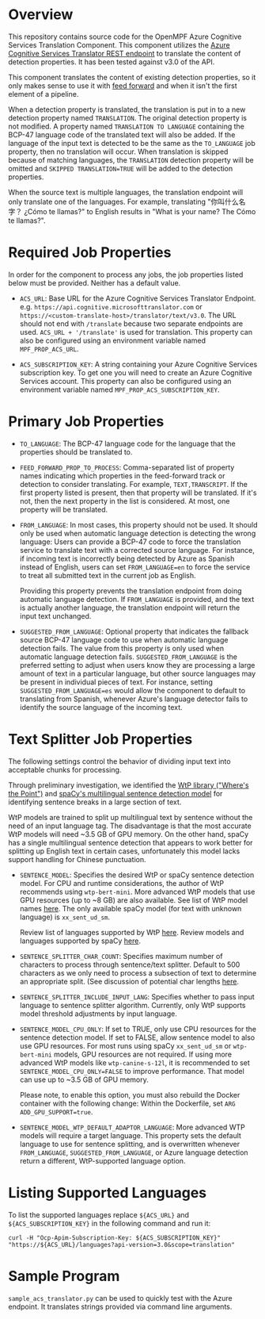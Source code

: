 # Overview

This repository contains source code for the OpenMPF Azure Cognitive Services
Translation Component. This component utilizes the [Azure Cognitive Services
Translator REST endpoint](https://docs.microsoft.com/en-us/azure/cognitive-services/translator/reference/v3-0-translate)
to translate the content of detection properties. It has been tested against v3.0 of the
API.

This component translates the content of existing detection properties,
so it only makes sense to use it with
[feed forward](https://openmpf.github.io/docs/site/Feed-Forward-Guide) and
when it isn't the first element of a pipeline.

When a detection property is translated, the translation is put in to a new
detection property named `TRANSLATION`. The original detection property is not
modified. A property named `TRANSLATION TO LANGUAGE` containing the BCP-47
language code of the translated text will also be added. If the language
of the input text is detected to be the same as the `TO_LANGUAGE` job property,
then no translation will occur. When translation is skipped because of
matching languages, the `TRANSLATION` detection property will be omitted and
`SKIPPED TRANSLATION=TRUE` will be added to the detection properties.

When the source text is multiple languages, the translation endpoint will only
translate one of the languages. For example, translating
"你叫什么名字？ ¿Cómo te llamas?" to English results in
"What is your name? The Cómo te llamas?".


# Required Job Properties
In order for the component to process any jobs, the job properties listed below
must be provided. Neither has a default value.

- `ACS_URL`: Base URL for the Azure Cognitive Services Translator Endpoint.
  e.g. `https://api.cognitive.microsofttranslator.com` or
  `https://<custom-translate-host>/translator/text/v3.0`. The URL should
  not end with `/translate` because two separate endpoints are
  used. `ACS_URL + '/translate'` is used for translation.
  This property can also be configured using an environment variable
  named `MPF_PROP_ACS_URL`.

- `ACS_SUBSCRIPTION_KEY`: A string containing your Azure Cognitive Services
  subscription key. To get one you will need to create an
  Azure Cognitive Services account. This property can also be configured
  using an environment variable named `MPF_PROP_ACS_SUBSCRIPTION_KEY`.


# Primary Job Properties
- `TO_LANGUAGE`: The BCP-47 language code for the language that the properties
  should be translated to.

- `FEED_FORWARD_PROP_TO_PROCESS`: Comma-separated list of property names indicating
  which properties in the feed-forward track or detection to consider
  translating. For example, `TEXT,TRANSCRIPT`. If the first property listed is
  present, then that property  will be translated. If it's not, then the next
  property in the list is considered. At most, one property will be translated.

- `FROM_LANGUAGE`: In most cases, this property should not be used. It should
  only be used when automatic language detection is detecting the wrong
  language: Users can provide a BCP-47 code to force the translation service
  to translate text with a corrected source language.
  For instance, if incoming text is incorrectly being detected by Azure as
  Spanish instead of English, users can set `FROM_LANGUAGE=en`
  to force the service to treat all submitted text in the current job as English.

  Providing this property prevents the translation endpoint from
  doing automatic language detection. If `FROM_LANGUAGE` is provided, and the
  text is actually another language, the translation endpoint will return the
  input text unchanged.

- `SUGGESTED_FROM_LANGUAGE`: Optional property that indicates the fallback source
  BCP-47 language code to use when automatic language detection fails.
  The value from this property is only used when automatic language detection fails.
  `SUGGESTED_FROM_LANGUAGE` is the preferred setting to adjust when users know
  they are processing a large amount of text in a particular language, but other
  source languages may be present in individual pieces of text.
  For instance, setting `SUGGESTED_FROM_LANGUAGE=es` would allow the component to
  default to translating from Spanish, whenever Azure's language detector fails
  to identify the source language of the incoming text.


# Text Splitter Job Properties
The following settings control the behavior of dividing input text into acceptable chunks
for processing.

Through preliminary investigation, we identified the [WtP library ("Where's the
Point")](https://github.com/bminixhofer/wtpsplit) and [spaCy's multilingual sentence
detection model](https://spacy.io/models) for identifying sentence breaks
in a large section of text.

WtP models are trained to split up multilingual text by sentence without the need of an
input language tag. The disadvantage is that the most accurate WtP models will need ~3.5
GB of GPU memory. On the other hand, spaCy has a single multilingual sentence detection
that appears to work better for splitting up English text in certain cases, unfortunately
this model lacks support handling for Chinese punctuation.

- `SENTENCE_MODEL`: Specifies the desired WtP or spaCy sentence detection model. For CPU
  and runtime considerations, the author of WtP recommends using `wtp-bert-mini`. More
  advanced WtP models that use GPU resources (up to ~8 GB) are also available. See list of
  WtP model names
  [here](https://github.com/bminixhofer/wtpsplit?tab=readme-ov-file#available-models). The
  only available spaCy model (for text with unknown language) is `xx_sent_ud_sm`.

  Review list of languages supported by WtP
  [here](https://github.com/bminixhofer/wtpsplit?tab=readme-ov-file#supported-languages).
  Review models and languages supported by spaCy [here](https://spacy.io/models).

- `SENTENCE_SPLITTER_CHAR_COUNT`: Specifies maximum number of characters to process
  through sentence/text splitter. Default to 500 characters as we only need to process a
  subsection of text to determine an appropriate split. (See discussion of potential char
  lengths
  [here](https://discourse.mozilla.org/t/proposal-sentences-lenght-limit-from-14-words-to-100-characters).

- `SENTENCE_SPLITTER_INCLUDE_INPUT_LANG`: Specifies whether to pass input language to
  sentence splitter algorithm. Currently, only WtP supports model threshold adjustments by
  input language.

- `SENTENCE_MODEL_CPU_ONLY`: If set to TRUE, only use CPU resources for the sentence
  detection model. If set to FALSE, allow sentence model to also use GPU resources.
  For most runs using spaCy `xx_sent_ud_sm` or `wtp-bert-mini` models, GPU resources
  are not required. If using more advanced WtP models like `wtp-canine-s-12l`,
  it is recommended to set `SENTENCE_MODEL_CPU_ONLY=FALSE` to improve performance.
  That model can use up to ~3.5 GB of GPU memory.

  Please note, to enable this option, you must also rebuild the Docker container
  with the following change: Within the Dockerfile, set `ARG ADD_GPU_SUPPORT=true`.

- `SENTENCE_MODEL_WTP_DEFAULT_ADAPTOR_LANGUAGE`: More advanced WTP models will
  require a target language. This property sets the default language to use for
  sentence splitting, and is overwritten whenever `FROM_LANGUAGE`, `SUGGESTED_FROM_LANGUAGE`,
  or Azure language detection return a different, WtP-supported language option.


# Listing Supported Languages
To list the supported languages replace `${ACS_URL}` and `${ACS_SUBSCRIPTION_KEY}` in the
following command and run it:
```shell script
curl -H "Ocp-Apim-Subscription-Key: ${ACS_SUBSCRIPTION_KEY}" "https://${ACS_URL}/languages?api-version=3.0&scope=translation"
```


# Sample Program
`sample_acs_translator.py` can be used to quickly test with the Azure
endpoint. It translates strings provided via command line arguments.
